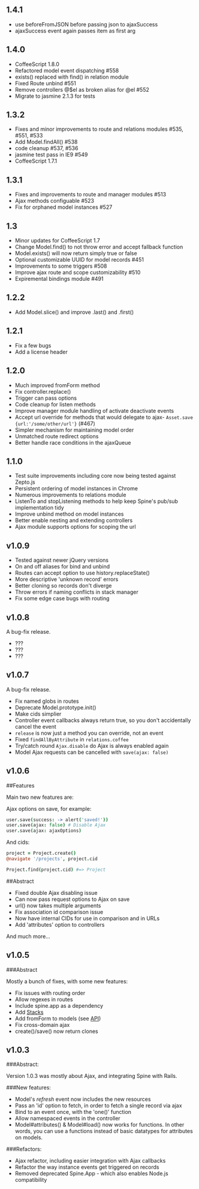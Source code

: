 ## 1.4.1
* use beforeFromJSON before passing json to ajaxSuccess
* ajaxSuccess event again passes item as first arg

## 1.4.0
* CoffeeScript 1.8.0
* Refactored model event dispatching #558
* exists() replaced with find() in relation module
* Fixed Route unbind #551
* Remove controllers @$el as broken alias for @el #552
* Migrate to jasmine 2.1.3 for tests

## 1.3.2
* Fixes and minor improvements to route and relations modules #535, #551, #533
* Add Model.findAll() #538
* code cleanup #537, #536
* jasmine test pass in IE9 #549
* CoffeeScript 1.7.1

## 1.3.1
* Fixes and improvements to route and manager modules #513
* Ajax methods configuable #523
* Fix for orphaned model instances #527

## 1.3
* Minor updates for CoffeeScript 1.7
* Change Model.find() to not throw error and accept fallback function
* Model.exists() will now return simply true or false
* Optional customizable UUID for model records #451
* Improvements to some triggers #508
* Improve ajax route and scope customizability #510
* Expiremental bindings module #491

## 1.2.2
* Add Model.slice() and improve .last() and .first()

## 1.2.1
* Fix a few bugs
* Add a license header

## 1.2.0
* Much improved fromForm method
* Fix controller.replace()
* Trigger can pass options
* Code cleanup for listen methods
* Improve manager module handling of activate deactivate events
* Accept url override for methods that would delegate to ajax- `Asset.save {url:'/some/other/url'}` (#467)
* Simpler mechanism for maintaining model order
* Unmatched route redirect options
* Better handle race conditions in the ajaxQueue

## 1.1.0
* Test suite improvements including core now being tested against Zepto.js
* Persistent ordering of model instances in Chrome 
* Numerous improvements to relations module
* ListenTo and stopListening methods to help keep Spine's pub/sub implementation tidy
* Improve unbind method on model instances
* Better enable nesting and extending controllers
* Ajax module supports options for scoping the url

## v1.0.9

* Tested against newer jQuery versions
* On and off aliases for bind and unbind
* Routes can accept option to use history.replaceState()
* More descriptive 'unknown record' errors
* Better cloning so records don't diverge
* Throw errors if naming conflicts in stack manager
* Fix some edge case bugs with routing

## v1.0.8

A bug-fix release.

* ???
* ???
* ???

## v1.0.7

A bug-fix release.

* Fix named globs in routes
* Deprecate Model.prototype.init()
* Make cids simplier
* Controller event callbacks always return true, so you don't accidentally cancel the event
* `release` is now just a method you can override, not an event
* Fixed `findAllByAttribute` in `relations.coffee`
* Try/catch round `Ajax.disable` do Ajax is always enabled again
* Model Ajax requests can be cancelled with `save(ajax: false)`

## v1.0.6

##Features

Main two new features are:

Ajax options on save, for example:

```coffeescript
user.save(success: -> alert('saved!'))
user.save(ajax: false) # Disable Ajax
user.save(ajax: ajaxOptions)
```

And cids:

```coffeescript
project = Project.create()
@navigate '/projects', project.cid

Project.find(project.cid) #=> Project
```

##Abstract

* Fixed double Ajax disabling issue
* Can now pass request options to Ajax on save
* url() now takes multiple arguments
* Fix association id comparison issue
* Now have internal CIDs for use in comparison and in URLs
* Add 'attributes' option to controllers

And much more...

## v1.0.5

###Abstract

Mostly a bunch of fixes, with some new features:

* Fix issues with routing order
* Allow regexes in routes
* Include spine.app as a dependency
* Add [Stacks](http://spinejs.com/docs/stacks)
* Add fromForm to models (see [API](http://spinejs.com/api/models))
* Fix cross-domain ajax
* create()/save() now return clones

## v1.0.3

###Abstract:

Version 1.0.3 was mostly about Ajax, and integrating Spine with Rails.

###New features:

* Model's *refresh* event now includes the new resources
* Pass an 'id' option to fetch, in order to fetch a single record via ajax
* Bind to an event once, with the 'one()' function
* Allow namespaced events in the controller
* Model#attributes() & Model#load() now works for functions. In other words, you can use a functions instead of basic datatypes for attributes on models.

###Refactors:

* Ajax refactor, including easier integration with Ajax callbacks
* Refactor the way instance events get triggered on records
* Removed deprecated Spine.App - which also enables Node.js compatibility
 
